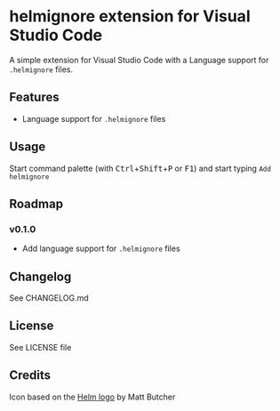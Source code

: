 # helmignore extension for Visual Studio Code

A simple extension for Visual Studio Code with a Language support for `.helmignore` files.

## Features

- Language support for `.helmignore` files

## Usage

Start command palette (with <kbd>Ctrl</kbd>+<kbd>Shift</kbd>+<kbd>P</kbd> or <kbd>F1</kbd>) and start typing `Add helmignore`

## Roadmap

### v0.1.0
- Add language support for `.helmignore` files

## Changelog

See CHANGELOG.md

## License

See LICENSE file

## Credits

Icon based on the [Helm logo](https://github.com/helm/helm/tree/master/docs/logos) by Matt Butcher

